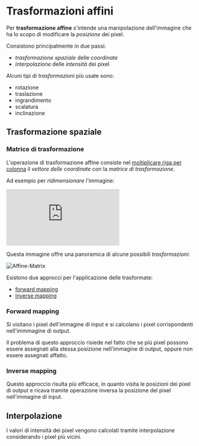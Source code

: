 # Trasformazioni affini

Per **trasformazione affine** s'intende una manipolazione dell'immagine che ha lo
scopo di modificare la *posizione* dei pixel.

Consistono principalmente in due passi:

- *trasformazione spaziale* delle *coordinate*
- *interpolazione* delle *intensità* dei pixel

Alcuni tipi di *trasformazioni* più usate sono:

- rotazione
- traslazione
- ingrandimento
- scalatura
- inclinazione

## Trasformazione spaziale

### Matrice di trasformazione

L'operazione di trasformazione affine consiste nel [moltiplicare riga per colonna](http://www.youmath.it/lezioni/algebra-lineare/matrici-e-vettori/1567-prodotto-riga-per-colonna.html)
il *vettore delle coordinate* con la *matrice di trasformazione*.

Ad esempio per *ridimensionare* l'immagine:

![Scale-Matrix](http://latex.codecogs.com/gif.latex?%5Bx%2Cy%2C1%5D%20%5Cbegin%7Bbmatrix%7D%20c_x%20%26%200%20%26%200%20%5C%5C%200%20%26%20c_y%20%26%200%20%5C%5C%200%20%26%200%20%26%201%20%5Cend%7Bbmatrix%7D%20%3D%20%5BC_x%20x%2C%20C_yy%2C%201%5D)

Questa immagine offre una panoramica di alcune possibili *trasformazioni*:

![Affine-Matrix](https://upload.wikimedia.org/wikipedia/commons/2/2c/2D_affine_transformation_matrix.svg)

Esistono due approcci per l'applicazione delle trasformate:

- [forward mapping](img_affine_trans.md#forward-mapping)
- [inverse mapping](img_affine_trans.md#inverse-mapping)

### Forward mapping

Si visitano i pixel dell'immagine di input e si calcolano i pixel corrispondenti
nell'immmagine di output.

Il problema di questo approccio risiede nel fatto che se più pixel possono essere
assegnati alla stessa posizione nell'immagine di output, oppure non essere
assegnati affatto.

### Inverse mapping

Questo approccio risulta più efficace, in quanto visita le posizioni dei pixel
di output e ricava tramite operazione inversa la posizione del pixel
nell'immagine di input.

## Interpolazione 

I valori di intensità dei pixel vengono calcolati tramite interpolazione considerando i pixel più vicini.
